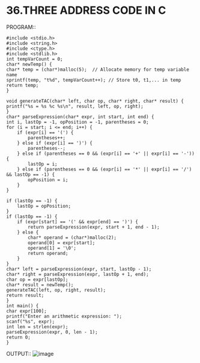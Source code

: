 # 36.THREE ADDRESS CODE IN C

PROGRAM::

    #include <stdio.h>
    #include <string.h>
    #include <ctype.h>
    #include <stdlib.h>
    int tempVarCount = 0;
    char* newTemp() {
    char* temp = (char*)malloc(5);  // Allocate memory for temp variable name
    sprintf(temp, "t%d", tempVarCount++); // Store t0, t1,... in temp
    return temp;
    }

    void generateTAC(char* left, char op, char* right, char* result) {
    printf("%s = %s %c %s\n", result, left, op, right);
    }
    char* parseExpression(char* expr, int start, int end) {
    int i, lastOp = -1, opPosition = -1, parentheses = 0;
    for (i = start; i <= end; i++) {
        if (expr[i] == '(') {
            parentheses++;
        } else if (expr[i] == ')') {
            parentheses--;
        } else if (parentheses == 0 && (expr[i] == '+' || expr[i] == '-')) {
            lastOp = i;
        } else if (parentheses == 0 && (expr[i] == '*' || expr[i] == '/') && lastOp == -1) {
            opPosition = i;
        }
    }

    if (lastOp == -1) {
        lastOp = opPosition;
    }
    if (lastOp == -1) {
        if (expr[start] == '(' && expr[end] == ')') {
            return parseExpression(expr, start + 1, end - 1);
        } else {
            char* operand = (char*)malloc(2); 
            operand[0] = expr[start];
            operand[1] = '\0';
            return operand;
        }
    }
    char* left = parseExpression(expr, start, lastOp - 1);
    char* right = parseExpression(expr, lastOp + 1, end);
    char op = expr[lastOp];
    char* result = newTemp();
    generateTAC(left, op, right, result);
    return result;
    }
    int main() {
    char expr[100];
    printf("Enter an arithmetic expression: ");
    scanf("%s", expr);
    int len = strlen(expr);
    parseExpression(expr, 0, len - 1);
    return 0;
    }

OUTPUT::
![image](https://github.com/user-attachments/assets/8504560b-75eb-42e5-9bf1-b7f0852827a3)
